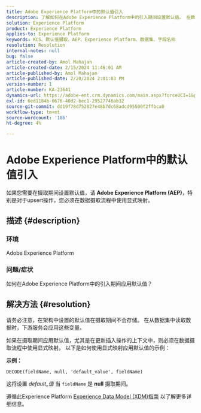 ```yaml
---
title: Adobe Experience Platform中的默认值引入
description: 了解如何在Adobe Experience Platform中的引入期间设置默认值。 在数据摄取过程中使用显式映射。
solution: Experience Platform
product: Experience Platform
applies-to: Experience Platform
keywords: KCS、默认值摄取、AEP、Experience Platform、数据集、字段名称
resolution: Resolution
internal-notes: null
bug: false
article-created-by: Amol Mahajan
article-created-date: 2/15/2024 11:46:01 AM
article-published-by: Amol Mahajan
article-published-date: 2/20/2024 2:01:03 PM
version-number: 1
article-number: KA-23641
dynamics-url: https://adobe-ent.crm.dynamics.com/main.aspx?forceUCI=1&pagetype=entityrecord&etn=knowledgearticle&id=3bca0ac5-f7cb-ee11-9079-6045bd006b25
exl-id: 6ed1184b-0676-40d2-bec1-29527746ab32
source-git-commit: dd19f78d752827e48b7dc68adcd95500f2ffbca0
workflow-type: tm+mt
source-wordcount: '186'
ht-degree: 4%

---
```


# Adobe Experience Platform中的默认值引入


如果您需要在摄取期间设置默认值，请 <b>Adobe Experience Platform (AEP)</b>，特别是对于upsert操作，您必须在数据摄取流程中使用显式映射。

## 描述 {#description}


### <b>环境</b>

Adobe Experience Platform



### <b>问题/症状</b>

如何在Adobe Experience Platform中的引入期间应用默认值？


## 解决方法 {#resolution}


请务必注意，在架构中设置的默认值在摄取期间不会存储。 在从数据集中读取数据时，下游服务会应用这些变量。



如果在摄取期间应用默认值，尤其是在更新插入操作的上下文中，则必须在数据摄取流程中使用显式映射。
以下是如何使用显式映射应用默认值的示例：



<b>示例：</b>

`DECODE(fieldName, null, 'default_value', fieldName)`

这将设置 *default_值* 当 `fieldName` 是 <b>null</b> 摄取期间。



遵循此Experience Platform [Experience Data Model (XDM)指南](https://experienceleague.adobe.com/docs/experience-platform/xdm/ui/fields/overview.html) 以了解更多详细信息。
